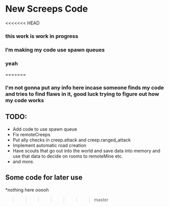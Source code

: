 # New Screeps Code

<<<<<<< HEAD
### this work is work in progress
### I’m making my code use spawn queues
### yeah
=======
### I'm not gonna put any info here incase someone finds my code and tries to find flaws in it, good luck trying to figure out how my code works

## TODO:
* Add code to use spawn queue
* Fix remoteCreeps
* Put ally checks in creep.attack and creep.ranged_attack
* Implement automatic road creation
* Have scouts that go out into the world and save data into memory and use that data to decide on rooms to remoteMine etc.
* and more.

## Some code for later use

*nothing here ooooh
>>>>>>> master
